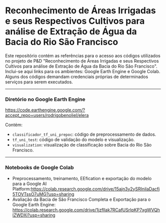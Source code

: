 # Reconhecimento de Áreas Irrigadas e seus Respectivos Cultivos para análise de Extração de Água da Bacia do Rio São Francisco

Este repositório contém as referências para o acesso aos códigos utilizados no projeto de P&D "Reconhecimento de Áreas Irrigadas e seus Respectivos Cultivos para análise de Extração de Água da Bacia do Rio São Francisco". Inclui-se aqui links para os ambientes: Google Earth Engine e Google Colab. Alguns dos códigos demandam credenciais próprias de determinados serviços para serem executados.

---
### Diretório no Google Earth Engine

https://code.earthengine.google.com/?accept_repo=users/rodrigobenoliel/elera

Contém:

* `classificador_tf_uni_prepoc`: código de preprocessamento de dados.
* `tf_uni_test`: código de validação do modelo e visualização.
* `visualization`: visualização de classificação sobre Bacia do Rio São Francisco.

---
### Notebooks de Google Colab

* Preprocessamento, treinamento, EEfication e exportação do modelo para a Google AI Platform:https://colab.research.google.com/drive/15ajn3y2ySRInilaDacfj5TOVTssO7uMG?usp=sharing
* Avaliação da Bacia de São Francisco Completa e Exportação para o Google Earth Engine: https://colab.research.google.com/drive/1jzfllak7RCafUSrIpKP7xgWVQhlZWDXi?usp=sharing
